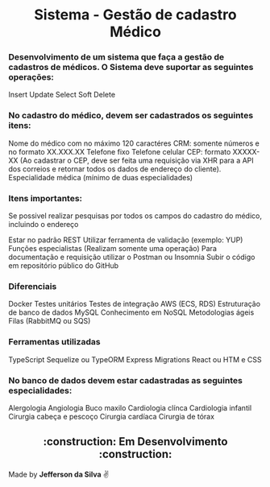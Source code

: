 <h1 align="center"> Sistema - Gestão de cadastro Médico </h2>

### Desenvolvimento de um sistema que faça a gestão de cadastros de médicos. O Sistema deve suportar as seguintes operações:

Insert
Update
Select
Soft Delete

### No cadastro do médico, devem ser cadastrados os seguintes itens:

Nome do médico com no máximo 120 caractéres
CRM: somente números e no formato XX.XXX.XX
Telefone fixo
Telefone celular
CEP: formato XXXXX-XX (Ao cadastrar o CEP, deve ser feita uma requisição via XHR para a API dos correios e retornar todos os dados de endereço do cliente).
Especialidade médica (mínimo de duas especialidades)

### Itens importantes:

Se possivel realizar pesquisas por todos os campos do cadastro do médico, incluindo o endereço

Estar no padrão REST
Utilizar ferramenta de validação (exemplo: YUP)
Funções especialistas (Realizam somente uma operação)
Para documentação e requisição utilizar o Postman ou Insomnia
Subir o código em repositório público do GitHub

### Diferenciais

Docker
Testes unitários
Testes de integração
AWS (ECS, RDS)
Estruturação de banco de dados MySQL
Conhecimento em NoSQL
Metodologias ágeis
Filas (RabbitMQ ou SQS)

### Ferramentas utilizadas

TypeScript
Sequelize ou TypeORM
Express
Migrations
React ou HTM e CSS

### No banco de dados devem estar cadastradas as seguintes especialidades:

Alergologia
Angiologia
Buco maxilo
Cardiologia clínca
Cardiologia infantil
Cirurgia cabeça e pescoço
Cirurgia cardíaca
Cirurgia de tórax

<h2 align="center"> :construction: Em Desenvolvimento :construction:</h2>

Made by **Jefferson da Silva** :v:
